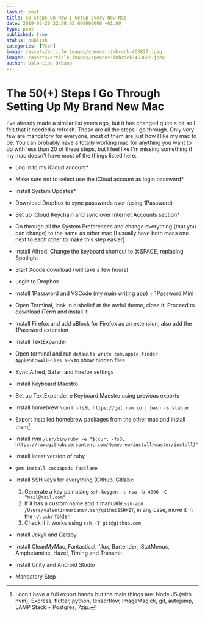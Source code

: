 ```yaml
---
layout: post
title: 50 Steps On How I Setup Every New Mac
date: 2019-08-20 22:28:05.000000000 +01:00
type: post
published: true
status: publish
categories: [Tech]
image: /assets/article_images/spencer-imbrock-463827.jpeg
image2: /assets/article_images/spencer-imbrock-463827.jpeg
author: Valentino Urbano
---
```


# The 50(+) Steps I Go Through Setting Up My Brand New Mac

I've already made a <!-- [similar list][0] --> similar list years ago, but it has changed quite a bit so I felt that it needed a refresh. These are all the steps I go through. Only very few are mandatory for everyone, most of them are just how I like my mac to be. You can probably have a totally working mac for anything you want to do with less than 20 of these steps, but I feel like I'm missing something if my mac doesn't have most of the things listed here.

- Log In to my iCloud account\*
- Make sure not to select use the iCloud account as login password\*
- Install System Updates\*
- Download Dropbox to sync passwords over (using 1Password)
- Set up iCloud Keychain and sync over Internet Accounts section\*
- Go through all the System Preferences and change everything (that you can change) to the same as other mac [I usually have both macs one next to each other to make this step easier]
- Install Alfred. Change the keyboard shortcut to ⌘SPACE, replacing Spotlight
- Start Xcode download (will take a few hours)
- Login to Dropbox
- Install 1Password and VSCode (my main writing app) + 1Password Mini
- Open Terminal, look in disbelief at the awful theme, close it. Proceed to download iTerm and install it.
- Install Firefox and add uBlock for Firefox as an extension, also add the 1Password extension
- Install TextExpander
- Open terminal and run `defaults write com.apple.finder AppleShowAllFiles YES` to show hidden files
- Sync Alfred, Safari and Firefox settings
- Install Keyboard Maestro
- Set up TextExpander e Keyboard Maestro using previous exports
- Install homebrew `\curl -fsSL https://get.rvm.io | bash -s stable`
- Export installed homebrew packages from the other mac and install them[^1]
- Install rvm `/usr/bin/ruby -e "$(curl -fsSL https://raw.githubusercontent.com/Homebrew/install/master/install)"`
- Install latest version of ruby
- `gem install cocoapods fastlane`
- Install SSH keys for everything (Github, Gitlab):

  1. Generate a key pair using `ssh-keygen -t rsa -b 4096 -C "mail@mail.com"`
  2. If it has a custom name add it manually `ssh-add /Users/valentinourbano/.ssh/githubSSHKEY`, in any case, move it in the `~/.ssh/` folder.
  3. Check if it works using `ssh -T git@github.com`

- Install Jekyll and Gatsby
- Install CleanMyMac, Fantastical, f.lux, Bartender, iStatMenus, Amphetamine, Hazel, Timing and Transmit
- Install Unity and Android Studio

* Mandatory Step

<!-- [0]: post_url Myshar-org  -->

[^1]: I don't have a full export handy but the main things are: Node JS (with nvm), Express, flutter, python, tensorflow, ImageMagick, git, autojump, LAMP Stack + Postgres, 7zip.
